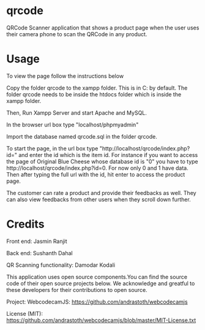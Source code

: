 # qrcode
QRCode Scanner application that shows a product page when the user uses their camera phone to scan the QRCode in any product.

# Usage
To view the page follow the instructions below

Copy the folder qrcode to the xampp folder. This is in C: by default. The folder qrcode needs to be inside the htdocs folder which is inside the xampp folder.

Then, Run Xampp Server and start Apache and MySQL.

In the browser url box type "localhost/phpmyadmin"

Import the database named qrcode.sql in the folder qrcode.

To start the page, in the url box type "http://localhost/qrcode/index.php?id=" and enter the id which is the item id. For instance if you want to access the page of Original Blue Cheese whose database id is "0" you have to type http://localhost/qrcode/index.php?id=0. For now only 0 and 1 have data. Then after typing the full url with the id, hit enter to access the product page.

The customer can rate a product and provide their feedbacks as well. They can also view feedbacks from other users when they scroll down further.

# Credits
Front end: Jasmin Ranjit

Back end: Sushanth Dahal

QR Scanning functionality: Damodar Kodali

This application uses open source components.You can find the source code of their open source projects below.
We acknowledge and greatful to these developers for their contributions to open source.

Project: WebcodecamJS:  https://github.com/andrastoth/webcodecamjs

License (MIT): https://github.com/andrastoth/webcodecamjs/blob/master/MIT-License.txt 
